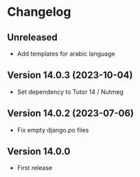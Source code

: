 # Changelog

## Unreleased
- Add templates for arabic language

## Version 14.0.3 (2023-10-04)
- Set dependency to Tutor 14 / Nutmeg

## Version 14.0.2 (2023-07-06)
- Fix empty django.po files

## Version 14.0.0
- First release